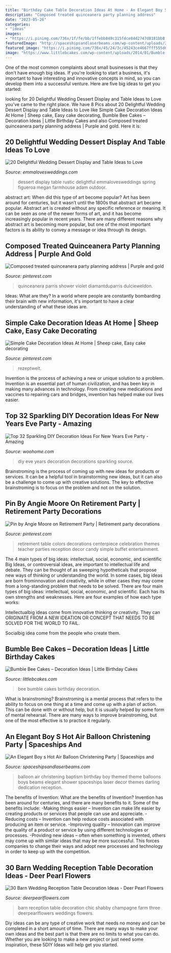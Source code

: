 ```yaml
---
title: "Birthday Cake Table Decoration Ideas At Home - An Elegant Boy S Hot Air Balloon Christening Party"
description: "Composed treated quinceanera party planning address"
date: "2023-05-26"
categories:
- "ideas"
images:
- "https://i.pinimg.com/736x/1f/fe/bb/1ffebb849c315fdce84d2747d8181bb8.jpg"
featuredImage: "http://spaceshipsandlaserbeams.com/wp-content/uploads/2015/09/hot-air-balloon-baptism-birthday-party-ideas.jpg"
featured_image: "https://i.pinimg.com/736x/45/24/3c/45243ce4667fff555d6ab073ef73020e--retirement-party-themes-retirement-celebration.jpg"
image: "https://www.littlebcakes.com/wp-content/uploads/2014/01/Bumble-Bee-Cakes-Photos.jpg"
---
```



One of the most common complaints about small businesses is that they don't have enough big ideas. If you're looking to start a business, it's important to have interesting and innovative concepts in mind, so you can develop them into a successful venture. Here are five big ideas to get you started: 

	

		
looking for 20 Delightful Wedding Dessert Display and Table Ideas to Love you've came to the right place. We have 8 Pics about 20 Delightful Wedding Dessert Display and Table Ideas to Love like Simple Cake Decoration Ideas At Home | Sheep cake, Easy cake decorating, Bumble Bee Cakes – Decoration Ideas | Little Birthday Cakes and also Composed treated quinceanera party planning address | Purple and gold. Here it is:
		
    
## 20 Delightful Wedding Dessert Display And Table Ideas To Love

<img loading=lazy src="http://emmalovesweddings.com/wp-content/uploads/2018/07/rustic-outdoor-wedding-dessert-display.jpg" onerror="this.onerror=null;this.src='https://tse4.mm.bing.net/th?id=OIP.UHcrJWOo3cAiKd_Okuk4egHaJ1&amp;pid=15.1';" alt="20 Delightful Wedding Dessert Display and Table Ideas to Love">

_Source: emmalovesweddings.com_

>dessert display table rustic delightful emmalovesweddings spring figueroa megan farmhouse adam outdoor. 

	

abstract art: When did this type of art become popular?
Art has been around for centuries, but it wasn’t until the 1800s that abstract art became popular. Abstract art is created without any specific reference or meaning. It can be seen as one of the newer forms of art, and it has become increasingly popular in recent years. There are many different reasons why abstract art is becoming more popular, but one of the most important factors is its ability to convey a message or idea through its design.

    
## Composed Treated Quinceanera Party Planning Address | Purple And Gold

<img loading=lazy src="https://i.pinimg.com/736x/ff/59/13/ff5913dbee0fa2abc6e690e8b20397a7.jpg" onerror="this.onerror=null;this.src='https://tse3.mm.bing.net/th?id=OIP.XPgB60OBCorBezomWodbfAHaJ3&amp;pid=15.1';" alt="Composed treated quinceanera party planning address | Purple and gold">

_Source: pinterest.com_

>quinceanera parris shower violet diamantduparris dulcieweldon. 

	

Ideas: What are they?
In a world where people are constantly bombarding their brain with new information, it's important to have a clear understanding of what these ideas are.

    
## Simple Cake Decoration Ideas At Home | Sheep Cake, Easy Cake Decorating

<img loading=lazy src="https://i.pinimg.com/736x/1f/fe/bb/1ffebb849c315fdce84d2747d8181bb8.jpg" onerror="this.onerror=null;this.src='https://tse4.mm.bing.net/th?id=OIP.KWCcngDh1Bur6eWTetPZbQHaJ3&amp;pid=15.1';" alt="Simple Cake Decoration Ideas At Home | Sheep cake, Easy cake decorating">

_Source: pinterest.com_

>rezeptwelt. 

	

Invention is the process of achieving a new or unique solution to a problem. Invention is an essential part of human civilization, and has been key in making many advances in technology. From creating new medications and vaccines to repairing cars and bridges, invention has helped make our lives easier.

    
## Top 32 Sparkling DIY Decoration Ideas For New Years Eve Party - Amazing

<img loading=lazy src="https://www.woohome.com/wp-content/uploads/2013/12/diy-new-year-eve-decorations-20.jpg" onerror="this.onerror=null;this.src='https://tse3.mm.bing.net/th?id=OIP.o9Nc2ChZElrNrT0siW87FQHaLE&amp;pid=15.1';" alt="Top 32 Sparkling DIY Decoration Ideas For New Years Eve Party - Amazing">

_Source: woohome.com_

>diy eve years decoration decorations sparkling source. 

	

Brainstroming is the process of coming up with new ideas for products or services. It can be a helpful tool in brainstorming new ideas, but it can also be a challenge to come up with creative solutions. The key to effective brainstroming is to focus on the problem and not on the solution.

    
## Pin By Angie Moore On Retirement Party | Retirement Party Decorations

<img loading=lazy src="https://i.pinimg.com/736x/45/24/3c/45243ce4667fff555d6ab073ef73020e--retirement-party-themes-retirement-celebration.jpg" onerror="this.onerror=null;this.src='https://tse2.mm.bing.net/th?id=OIP.nLEV5njj9z3qjWOqr8lifgHaJ3&amp;pid=15.1';" alt="Pin by Angie Moore on Retirement Party | Retirement party decorations">

_Source: pinterest.com_

>retirement table colors decorations centerpiece celebration themes teacher parties reception decor candy simple buffet entertainment. 

	

The 4 main types of big ideas: intellectual, social, economic, and scientific
Big Ideas, or controversial ideas, are important to intellectual life and debate. They can be thought of as sweeping hypotheticals that propose new ways of thinking or understanding the world. In some cases, big ideas are born frominnovation and creativity, while in other cases they may come from a long-standing problem that needs to be solved.
There are four main types of big ideas: intellectual, social, economic, and scientific. Each has its own strengths and weaknesses. Here are four examples of how each type works:

 Intellectualbig ideas come from innovative thinking or creativity. They can ORIGINATE FROM A NEW IDEATION OR CONCEPT THAT NEEDS TO BE SOLVED FOR THE WORLD TO FAIL. 

Socialbig idea come from the people who create them.

    
## Bumble Bee Cakes – Decoration Ideas | Little Birthday Cakes

<img loading=lazy src="https://www.littlebcakes.com/wp-content/uploads/2014/01/Bumble-Bee-Cakes-Photos.jpg" onerror="this.onerror=null;this.src='https://tse4.mm.bing.net/th?id=OIP.kj7Ai8zrwnx-hU8t6y7CDQHaJ4&amp;pid=15.1';" alt="Bumble Bee Cakes – Decoration Ideas | Little Birthday Cakes">

_Source: littlebcakes.com_

>bee bumble cakes birthday decoration. 

	

What is brainstroming? Brainstroming is a mental process that refers to the ability to focus on one thing at a time and come up with a plan of action. This can be done with or without help, but it is usually helped by some form of mental rehearsal. There are many ways to improve brainstroming, but one of the most effective is to practice it regularly.

    
## An Elegant Boy S Hot Air Balloon Christening Party | Spaceships And

<img loading=lazy src="http://spaceshipsandlaserbeams.com/wp-content/uploads/2015/09/hot-air-balloon-baptism-birthday-party-ideas.jpg" onerror="this.onerror=null;this.src='https://tse2.mm.bing.net/th?id=OIP.NySdEvvy0tkptB6nB7vZpQHaLH&amp;pid=15.1';" alt="An Elegant Boy s Hot Air Balloon Christening Party | Spaceships and">

_Source: spaceshipsandlaserbeams.com_

>balloon air christening baptism birthday boy themed theme balloons boys beams elegant shower spaceships laser decor themes darling dedication reception. 

	

The benefits of Invention: What are the benefits of Invention?
Invention has been around for centuries, and there are many benefits to it. Some of the benefits include: 
-Making things easier – Invention can make life easier by creating products or services that people can use and appreciate. 
-Reducing costs – Invention can help reduce costs associated with producing an item or service. 
-Improving quality – Innovation can improve the quality of a product or service by using different technologies or processes. 
-Providing new ideas – often when something is invented, others may come up with similar ideas that may be more successful. This forces companies to change their ways and adopt new processes and technology in order to keep up with the competition.

    
## 30 Barn Wedding Reception Table Decoration Ideas - Deer Pearl Flowers

<img loading=lazy src="https://www.deerpearlflowers.com/wp-content/uploads/2015/04/Shabby-chic-barn-reception.jpg" onerror="this.onerror=null;this.src='https://tse1.mm.bing.net/th?id=OIP.QR7FeUOwGldpHLyQ1RvbIQHaLG&amp;pid=15.1';" alt="30 Barn Wedding Reception Table Decoration Ideas - Deer Pearl Flowers">

_Source: deerpearlflowers.com_

>barn reception table decoration chic shabby champagne farm three deerpearlflowers weddings flowers. 

	

Diy ideas can be any type of creative work that needs no money and can be completed in a short amount of time. There are many ways to make your own ideas and the best part is that there are no limits to what you can do. Whether you are looking to make a new project or just need some inspiration, these 5DIY Ideas will help get you started.

